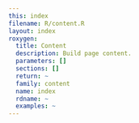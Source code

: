 ```yaml
---
this: index
filename: R/content.R
layout: index
roxygen:
  title: Content
  description: Build page content.
  parameters: []
  sections: []
  return: ~
  family: content
  name: index
  rdname: ~
  examples: ~
---
```

